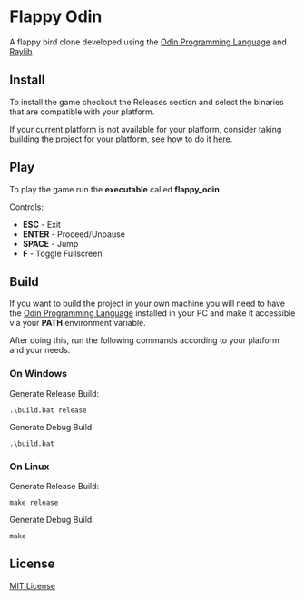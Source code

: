 # Flappy Odin
A flappy bird clone developed using the [Odin Programming Language](https://odin-lang.org/) and [Raylib](https://www.raylib.com/).

## Install 
To install the game checkout the Releases section and select the binaries that are compatible with your platform.

If your current platform is not available for your platform, consider taking building the project for your platform, see how to do it [here](#build).

## Play

To play the game run the **executable** called **flappy_odin**.

Controls:
- **ESC** - Exit
- **ENTER** - Proceed/Unpause 
- **SPACE** - Jump
- **F** - Toggle Fullscreen

## Build

If you want to build the project in your own machine you will need to have the [Odin Programming Language](https://odin-lang.org/) installed in your PC and make it accessible via your **PATH** environment variable.

After doing this, run the following commands according to your platform and your needs.

### On Windows
Generate Release Build:
```
.\build.bat release
```
Generate Debug Build:
```
.\build.bat
```

### On Linux
Generate Release Build:
```
make release
```
Generate Debug Build:
```
make
```

## License
[MIT License](./License)